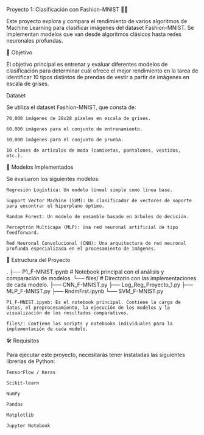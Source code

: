Proyecto 1: Clasificación con Fashion-MNIST 🧥👟

Este proyecto explora y compara el rendimiento de varios algoritmos de Machine Learning para clasificar imágenes del dataset Fashion-MNIST. Se implementan modelos que van desde algoritmos clásicos hasta redes neuronales profundas.

🎯 Objetivo

El objetivo principal es entrenar y evaluar diferentes modelos de clasificación para determinar cuál ofrece el mejor rendimiento en la tarea de identificar 10 tipos distintos de prendas de vestir a partir de imágenes en escala de grises.

Dataset

Se utiliza el dataset Fashion-MNIST, que consta de:

    70,000 imágenes de 28x28 píxeles en escala de grises.

    60,000 imágenes para el conjunto de entrenamiento.

    10,000 imágenes para el conjunto de prueba.

    10 clases de artículos de moda (camisetas, pantalones, vestidos, etc.).

🧠 Modelos Implementados

Se evaluaron los siguientes modelos:

    Regresión Logística: Un modelo lineal simple como línea base.

    Support Vector Machine (SVM): Un clasificador de vectores de soporte para encontrar el hiperplano óptimo.

    Random Forest: Un modelo de ensamble basado en árboles de decisión.

    Perceptrón Multicapa (MLP): Una red neuronal artificial de tipo feedforward.

    Red Neuronal Convolucional (CNN): Una arquitectura de red neuronal profunda especializada en el procesamiento de imágenes.

📁 Estructura del Proyecto

.
├── P1_F-MNIST.ipynb        # Notebook principal con el análisis y comparación de modelos.
└── files/                  # Directorio con las implementaciones de cada modelo.
    ├── CNN_F-MNIST.py
    ├── Log_Reg_Proyecto_1.py
    ├── MLP_F-MNIST.py
    ├── RndmFrst.ipynb
    └── SVM_F-MNIST.py

    P1_F-MNIST.ipynb: Es el notebook principal. Contiene la carga de datos, el preprocesamiento, la ejecución de los modelos y la visualización de los resultados comparativos.

    files/: Contiene los scripts y notebooks individuales para la implementación de cada modelo.

🛠️ Requisitos

Para ejecutar este proyecto, necesitarás tener instaladas las siguientes librerías de Python:

    TensorFlow / Keras

    Scikit-learn

    NumPy

    Pandas

    Matplotlib

    Jupyter Notebook

